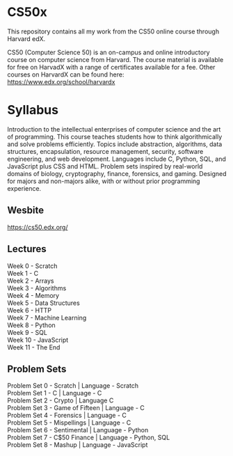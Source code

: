 # CS50x
This repository contains all my work from the CS50 online course through Harvard edX. 

CS50 (Computer Science 50) is an on-campus and online introductory course on computer science from Harvard. The course material is available for free on HarvadX with a range of certificates available for a fee. Other courses on HarvardX can be found here: https://www.edx.org/school/harvardx

# Syllabus

Introduction to the intellectual enterprises of computer science and the art of programming. This course teaches students how to think algorithmically and solve problems efficiently. Topics include abstraction, algorithms, data structures, encapsulation, resource management, security, software engineering, and web development. Languages include C, Python, SQL, and JavaScript plus CSS and HTML. Problem sets inspired by real-world domains of biology, cryptography, finance, forensics, and gaming. Designed for majors and non-majors alike, with or without prior programming experience.

## Wesbite

https://cs50.edx.org/

## Lectures

Week 0 - Scratch  
Week 1 - C  
Week 2 - Arrays  
Week 3 - Algorithms  
Week 4 - Memory  
Week 5 - Data Structures  
Week 6 - HTTP  
Week 7 - Machine Learning  
Week 8 - Python  
Week 9 - SQL  
Week 10 - JavaScript  
Week 11 - The End  

## Problem Sets

Problem Set 0 - Scratch | Language - Scratch  
Problem Set 1 - C | Language - C  
Problem Set 2 - Crypto | Language C  
Problem Set 3 - Game of Fifteen | Language - C  
Problem Set 4 - Forensics | Language - C  
Problem Set 5 - Mispellings | Language - C  
Problem Set 6 - Sentimental | Language - Python  
Problem Set 7 - C$50 Finance | Language - Python, SQL  
Problem Set 8 - Mashup | Language - JavaScript  
